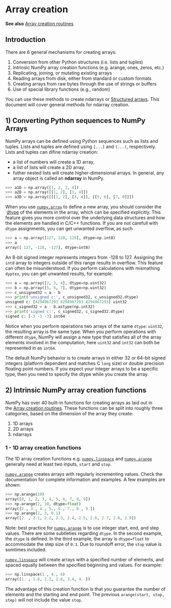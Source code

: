 # Array creation

**See also**
[Array creation routines](https://numpy.org/doc/stable/reference/routines.array-creation.html#routines-array-creation)

## Introduction

There are 6 general mechanisms for creating arrays:

1. Conversion from other Python structures (i.e. lists and tuples)
2. Intrinsic NumPy array creation functions (e.g. arange, ones, zeros, etc.)
3. Replicating, joining, or mutating existing arrays 
4. Reading arrays from disk, either from standard or custom formats
5. Creating arrays from raw bytes through the use of strings or buffers
6. Use of special library functions (e.g., random)

You can use these methods to create ndarrays or [Structured arrays](https://numpy.org/doc/stable/user/basics.rec.html#structured-arrays). This document will cover general methods for ndarray creation.

## 1) Converting Python sequences to NumPy Arrays

NumPy arrays can be defined using Python sequences such as lists and tuples. Lists and tuples are defined using `[...]` and `(...)`, respectively. Lists and tuples can difine ndarray creation:

- a list of numbers will create a 1D array,
- a list of lists will create a 2D array,
- futher nested lists will create higher-dimensional arrays. In general, any array object is called an **ndarray** in NumPy.

```python
>>> a1D = np.array([1, 2, 3, 4])
>>> a2D = np.array([[1, 2], [3, 4]])
>>> a3D = np.array([[[1, 2], [3, 4]], [[5, 6], [7, 8]]])
```

When you use [`numpy.array`](https://numpy.org/doc/stable/reference/generated/numpy.array.html#numpy.array "numpy.array") to define a new array, you should consider the  [dtype](https://numpy.org/doc/stable/user/basics.types.html) of the elements in the array, which can be specified explicitly. This feature gives you more control over the underlying data structures and how the elements are handled in C/C++ functions. If you are not carefull with `dtype` assignments, you can get unwanted overflow, as such

```python
>>> a = np.array([127, 128, 129], dtype=np.int8)
>>> a
array([ 127, -128, -127], dtype=int8)
```

An 8-bit signed integer represents integers from -128 to 127. Assigning the `int8` array to integers outside of this range results in overflow. This feature can often be misunderstood. If you perform calculations with mismathing `dyptes`, you can get unwanted results, for example:

```python
>>> a = np.array([2, 3, 4], dtype=np.uint32)
>>> b = np.array([5, 6, 7], dtype=np.uint32)
>>> c_unsigned32 = a - b
>>> print('unsigned c:', c_unsigned32, c_unsigned32.dtype)
unsigned c: [4294967293 4294967293 4294967293] uint32
>>> c_signed32 = a - b.astype(np.int32)
>>> print('signed c:', c_signed32, c_signed32.dtype)
signed c: [-3 -3 -3] int64
```

Notice when you perform operations two arrays of the same `dtype`: `uint32`, the resulting array is the same type. When you perform operations with different `dtype`, NumPy will assign a new type that satisfies all of the array elements involved in the computation, here `uint32` and `int32` can both be represented in as `int64`.

The default NumPy behavior is to create arrays in either 32 or 64-bit signed integers (platform dependent and matches C `long` size) or double precision floating point numbers. If you expect your integer arrays to be a specific type, then you need to specify the dtype while you create the array.

## 2) Intrinsic NumPy array creation functions

NumPy has over 40 built-in functions for creating arrays as laid out in the [Array creation routines](https://numpy.org/doc/stable/reference/routines.array-creation.html#routines-array-creation). These functions can be split into roughly three categories, based on the dimension of the array they create:

1. 1D arrays 
2. 2D arrays 
3. ndarrays 

### 1 - 1D array creation functions 

The 1D array creation functions e.g. [`numpy.linspace`](https://numpy.org/doc/stable/reference/generated/numpy.linspace.html#numpy.linspace "numpy.linspace") and [`numpy.arange`](https://numpy.org/doc/stable/reference/generated/numpy.arange.html#numpy.arange "numpy.arange") generally need at least two inputs, `start` and `stop`.

[`numpy.arange`](https://numpy.org/doc/stable/reference/generated/numpy.arange.html#numpy.arange "numpy.arange") creates arrays with regularly incrementing values. Check the documentation for complete information and examples. A few examples are shown:

```python
>>> np.arange(10)
array([0, 1, 2, 3, 4, 5, 6, 7, 8, 9])
>>> np.arange(2, 10, dtype=float)
array([2., 3., 4., 5., 6., 7., 8., 9.])
>>> np.arange(2, 3, 0.1)
array([2. , 2.1, 2.2, 2.3, 2.4, 2.5, 2.6, 2.7, 2.8, 2.9])
```

Note: best practice for [`numpy.arange`](https://numpy.org/doc/stable/reference/generated/numpy.arange.html#numpy.arange "numpy.arange") is to use integer start, end, and step values. There are some subtleties regarding `dtype`. In the second example, the `dtype` is defined. In the third example, the array is `dtype=float` to accommodate the step size of `0.1`. Due to roundoff error, the `stop` value is somtimes included.

[`numpy.linspace`](https://numpy.org/doc/stable/reference/generated/numpy.linspace.html#numpy.linspace "numpy.linspace") will create arrays with a specified number of elements, and spaced equally between the specified beginning and values. For example:

```python
>>> np.linspace(1., 4., 6)
array([1. , 1.6, 2.2, 2.8, 3.4, 4. ])
```

The advantage of this creation function is that you guarantee the number of elements and the starting and end point. The previous `arange(start, stop, step)` will not include the value `stop`.
